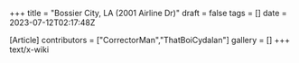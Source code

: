 +++
title = "Bossier City, LA (2001 Airline Dr)"
draft = false
tags = []
date = 2023-07-12T02:17:48Z

[Article]
contributors = ["CorrectorMan","ThatBoiCydalan"]
gallery = []
+++
text/x-wiki